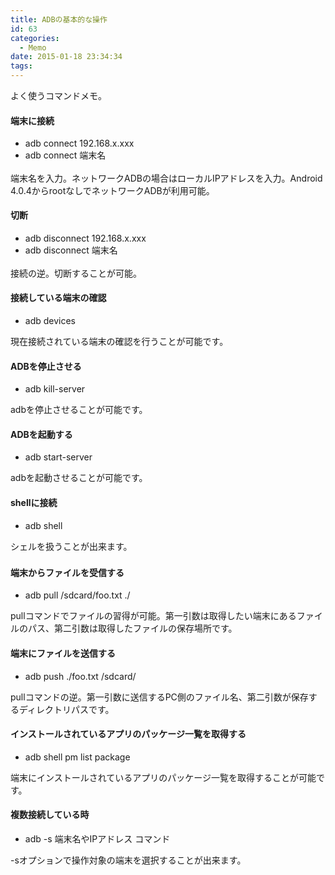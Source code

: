 ```yaml
---
title: ADBの基本的な操作
id: 63
categories:
  - Memo
date: 2015-01-18 23:34:34
tags:
---
```


よく使うコマンドメモ。

<!--more-->

#### 端末に接続

*   adb connect 192.168.x.xxx
*   <span style="line-height: 1.62;">adb connect 端末名</span>

端末名を入力。ネットワークADBの場合はローカルIPアドレスを入力。Android 4.0.4からrootなしでネットワークADBが利用可能。

#### 切断

*   adb disconnect 192.168.x.xxx
*   <span style="line-height: 1.62;">adb <span>disconnect </span>端末名</span>

接続の逆。切断することが可能。

#### 接続している端末の確認

*   adb devices

現在接続されている端末の確認を行うことが可能です。

#### ADBを停止させる

*   adb kill-server

adbを停止させることが可能です。

#### ADBを起動する

*   adb start-server

adbを起動させることが可能です。

#### shellに接続

*   adb shell

<span style="line-height: 1.62;">シェルを扱うことが出来ます。</span>

#### 端末からファイルを受信する

*   adb pull /sdcard/foo.txt ./

pullコマンドでファイルの習得が可能。第一引数は取得したい端末にあるファイルのパス、第二引数は取得したファイルの保存場所です。

#### 端末にファイルを送信する

*   adb push ./foo.txt /sdcard/

pullコマンドの逆。第一引数に送信するPC側のファイル名、第二引数が保存するディレクトリパスです。

#### インストールされているアプリのパッケージ一覧を取得する

*   adb shell pm list package

<span>端末にインストールされているアプリのパッケージ一覧を取得することが可能です。</span>

#### <span>複数接続している時</span>

*   <span>adb -s 端末名やIPアドレス コマンド</span>

<span><span>-sオプションで操作対象の端末を選択することが出来ます。</span></span>